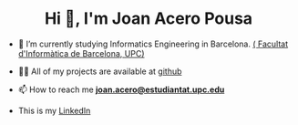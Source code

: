<h1 align="center">Hi 👋, I'm Joan Acero Pousa</h1>

  - 🌱 I’m currently studying  Informatics Engineering in Barcelona. [( Facultat d'Informàtica de Barcelona, UPC)](https://www.fib.upc.edu/en)

- 👨‍💻 All of my projects are available at [github](https://github.com/joanAcero?tab=repositories)

- 📫 How to reach me **joan.acero@estudiantat.upc.edu**

- This is my [LinkedIn](https://www.linkedin.com/in/joan-acero-pousa/)
